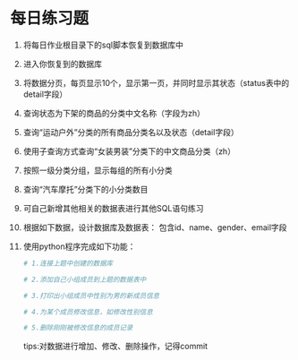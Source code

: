 # 每日练习题

1. 将每日作业根目录下的sql脚本恢复到数据库中

2. 进入你恢复到的数据库

3. 将数据分页，每页显示10个，显示第一页，并同时显示其状态（status表中的detail字段）

4. 查询状态为下架的商品的分类中文名称（字段为zh）

5. 查询“运动户外”分类的所有商品分类名以及状态（detail字段）

6. 使用子查询方式查询“女装男装”分类下的中文商品分类（zh）

7. 按照一级分类分组，显示每组的所有小分类

8. 查询“汽车摩托”分类下的小分类数目

9. 可自己新增其他相关的数据表进行其他SQL语句练习

10. 根据如下数据，设计数据库及数据表：
   包含id、name、gender、email字段

11. 使用python程序完成如下功能：

    ```python
    # 1.连接上题中创建的数据库

    # 2.添加自己小组成员到上题的数据表中

    # 3.打印出小组成员中性别为男的新成员信息

    # 4.为某个成员修改信息，如修改性别信息

    # 5.删除刚刚被修改信息的成员记录
    ```

    tips:对数据进行增加、修改、删除操作，记得commit
